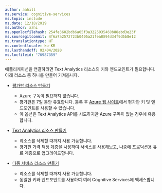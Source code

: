 ```yaml
---
author: aahill
ms.service: cognitive-services
ms.topic: include
ms.date: 12/18/2019
ms.author: aahi
ms.openlocfilehash: 254fe3602bdb6a05f3a3225035460b88ebd3e23f
ms.sourcegitcommit: 4f6a7a2572723b0405a21fea0894d34f9d5b8e12
ms.translationtype: HT
ms.contentlocale: ko-KR
ms.lasthandoff: 02/04/2020
ms.locfileid: "76987359"
---
```

애플리케이션을 연결하려면 Text Analytics 리소스의 키와 엔드포인트가 필요합니다. 아래 리소스 중 하나를 만들어 가져옵니다.

* <a href="https://azure.microsoft.com/try/cognitive-services/my-apis/?api=text-analytics" title="평가판 Text Analytics 리소스 만들기" target="_blank">평가판 리소스 만들기<span class="docon docon-navigate-external x-hidden-focus"></span></a>
    * Azure 구독이 필요하지 않습니다. 
    * 평가판은 7일 동안 유효합니다. 등록 후 [Azure 웹 사이트](https://azure.microsoft.com/try/cognitive-services/my-apis/)에서 평가판 키 및 엔드포인트를 사용할 수 있습니다. 
    * 이 옵션은 Text Analytics API를 시도하지만 Azure 구독이 없는 경우에 유용합니다.
    
* <a href="https://ms.portal.azure.com/#create/Microsoft.CognitiveServicesTextAnalytics"  title="Text Analytics 리소스 만들기"  target="_blank">Text Analytics 리소스 만들기<span class="docon docon-navigate-external x-hidden-focus"></span></a>
    * 리소스를 삭제할 때까지 사용 가능합니다.
    * 평가판 가격 책정 계층을 사용하여 서비스를 사용해보고, 나중에 프로덕션용 유료 계층으로 업그레이드합니다.
     
* <a href="https://ms.portal.azure.com/#create/Microsoft.CognitiveServicesAllInOne"  title="여러 서비스에 대한 리소스 만들기" target="_blank">다중 서비스 리소스 만들기 <span class="docon docon-navigate-external x-hidden-focus"></span></a>
    * 리소스를 삭제할 때까지 사용 가능합니다.  
    * 동일한 키와 엔드포인트를 사용하여 여러 Cognitive Services에 액세스합니다.
    